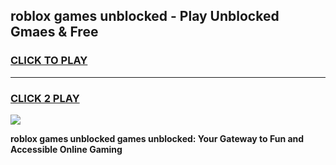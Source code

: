 
## roblox games unblocked - Play Unblocked Gmaes & Free
<h3>
<a href="https://news.freeplayer.one?title=roblox_games_unblocked&ref=16F">CLICK TO PLAY</a></h3>
<hr>

<h3>
<a href="https://news.freeplayer.one?title=roblox_games_unblocked&ref=16F">CLICK 2 PLAY</a>
  
</h3>

<a href="https://news.freeplayer.one?title=roblox_games_unblocked&ref=16F/"><img src="https://clearcache.store/games.png"></a>


**roblox games unblocked games unblocked: Your Gateway to Fun and Accessible Online Gaming**
